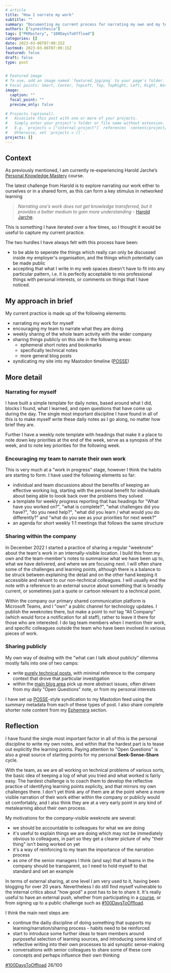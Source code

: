 ```yaml
---
# article
title: "How I narrate my work"
subtitle: ""
summary: "Documenting my current process for narrating my own and my team's work, and directions I might develop it."
authors: ["synesthesia"]
tags: ["PKMastery", "100DaysToOffload"]
categories: []
date: 2023-03-06T07:09:15Z
lastmod: 2023-03-06T07:09:15Z
featured: false
draft: false
type: post


# Featured image
# To use, add an image named `featured.jpg/png` to your page's folder.
# Focal points: Smart, Center, TopLeft, Top, TopRight, Left, Right, BottomLeft, Bottom, BottomRight.
image:
  caption: ""
  focal_point: ""
  preview_only: false

# Projects (optional).
#   Associate this post with one or more of your projects.
#   Simply enter your project's folder or file name without extension.
#   E.g. `projects = ["internal-project"]` references `content/project/deep-learning/index.md`.
#   Otherwise, set `projects = []`.
projects: []
---
```

## Context

As previously mentioned, I am currently re-experiencing Harold Jarche’s [Personal Knowledge Mastery](https://jarche.com/pkm/) course.

The latest challenge from Harold is to explore narrating our work either to ourselves or in a shared form, as this can form a key stimulus in networked learning

>*Narrating one’s work does not get knowledge transferred, but it provides a better medium to gain more understanding* - [Harold Jarche](https://jarche.com/2014/02/the-seek-sense-share-framework/).

This is something I have iterated over a few times, so I thought it would be useful to capture my current practice.

The two hurdles I have always felt with this process have been:

- to be able to seperate the things which really can only be discussed inside my employer's organisation, and the things which potentially can be made public
- accepting that what I write in my web spaces doesn't have to fit into any particular pattern, i.e. it is perfectly acceptable to mix professional things with personal interests, or comments on things that I have noticed.

## My approach in brief

My current practice is made up of the following elements:

- narrating my work for myself
- encouraging my team to narrate what they are doing
- weekly sharing of the whole team activity with the wider company
- sharing things publicly on this site in the following areas:
  - ephemeral short notes and bookmarks
  - specifically technical notes
  - more general blog posts
- syndicating my site into my Mastodon timeline ([POSSE](https://indieweb.org/POSSE))

## More detail

### Narrating for myself

I have built a simple template for daily notes, based around what I did, blocks I found, what I learned, and open questions that have come up during the day. The single most important discipline I have found in all of this is to make myself write these daily notes as I go along, no matter how brief they are.

Further I have a weekly note template with headings that make it a place to note down key priorities at the end of the week, serve as a synopsis of the week, and to note key priorities for the following week.

### Encouraging my team to narrate their own work

This is very much at a "work in progress" stage, however I think the habits are starting to form. I have used the following elements so far:

- individual and team discussions about the benefits of keeping an effective working log, starting with the personal benefit for individuals about being able to loook back over the problems they solved
- a template for weekly progress reporting that has headings for "What have you worked on?", "what is complete?", "what challenges did you have?", "do you need help?", "what did you learn / what would you do differently?" and "what do you see as your priorities for next week?"
- an agenda for short weekly 1:1 meetings that follows the same structure

### Sharing within the company

In December 2022 I started a practice of sharing a regular "weeknote" about the team's work in an internally-visible location. I build this from my own and the team-member's notes to summarise what we have been up to, what we have delivered, and where we are focusing next. I will often share some of the challenges and learning points, although there is a balance to be struck between explaining the detail and on the other hand keeping it accessible and relvant to our non-technical colleagues. I will usually end the note with a reference to an external source about something that is broadly current, or sometimes just a quote or cartoon relevant to a technical point.

Within the company our primary shared communication platform is Microsoft Teams, and I "own" a public channel for technology updates. I publish the weeknotes there, but make a point to *not* tag "All Company" (which would force a notification for all staff), rather to leave it there for those who are interested. I do tag team members when I mention their work, and specific colleagues outside the team who have been involved in various pieces of work.

### Sharing publicly

My own way of dealing with the "what can I talk about publicly" dilemma mostly falls into one of two camps:

- write [purely technical posts](https://www.synesthesia.co.uk/note/), with minimal reference to the company context that drove that particular investigation
- within the [main blog area](https://www.synesthesia.co.uk/post/) pick up more abstract issues, often driven from my daily "Open Questions" note, or from my personal interests

I have set up [POSSE](https://indieweb.org/POSSE)-style syndication to my Mastodon feed using the summary metadata from each of these types of post. I also share complete shorter note content from my [Ephemera](https://www.synesthesia.co.uk/stream/) section.

## Reflection

I have found the single most important factor in all of this is the personal discipline to write my own notes, and within that the hardest part is to tease out explicitly the learning points. Paying attention to "Open Questions" is also a great source of starting points for my personal **Seek-Sense-Share** cycle.

With the team, as we are all working on technical problems of various sorts, the basic idea of keeping a log of what you tried and what worked is fairly easy. The hardest challenge is to coach them to develop the reflective practice of identifying learning points explicity, and that mirrors my own challenges there. I don't yet think any of them are at the point where a more visible narration of their work either within the company or publicly would sit comfortably, and I also think they are at a very early point in any kind of metalearning about their own process.

My motivations for the company-visible weeknote are several:

- we should be accountable to colleagues for what we are doing
- it's useful to explain things we are doing which may not be immediately obvious to colleagues, in part so they get a clearer picture of why "their thing" isn't being worked on yet
- it's a way of reinforcing to my team the importance of the narration process
- as one of the senior managers I think (and say) that all teams in the company should be transparent, so I need to hold myself to that standard and set an example

In terms of external sharing, at one level I am very used to it, having been blogging for over 20 years. Nevertheless I do still find myself vulnerable to the internal critics about "how good" a post has to be to share it. It's really useful to have an external push, whether from participating in a [course](https://jarche.com/pkm/), or from signing up to a public challenge such as [#100DaysToOffload](https://100daystooffload.com/).

I think the main next steps are:

- continue the dailiy discipline of doing something that supports my learning/narration/sharing process - habits need to be reinforced 
- start to introduce some further ideas to team members around purposeful selection of learning sources, and introducing some kind of reflective writing into their own processes to aid synoptic sense-making
- conversations with senior colleagues to share some of these core concepts and perhaps influence their own thinking


[#100DaysToOffload](https://100daystooffload.com/) 26/100
